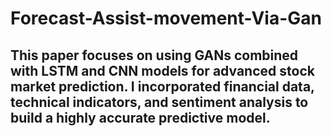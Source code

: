 # Forecast-Assist-movement-Via-Gan
## This paper focuses on using GANs combined with LSTM and CNN models for advanced stock market prediction. I incorporated financial data, technical indicators, and sentiment analysis to build a highly accurate predictive model.
